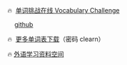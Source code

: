 🔥  [单词挑战在线 Vocabulary Challenge](https://creativelearners.netlify.app)

   &nbsp;&nbsp;&nbsp;&nbsp;[github](https://carfox163.github.io/cr/) 

🔥  [更多单词表下载](https://creativelearner.lanzouy.com/b0hd1d0af)（密码 clearn）

🔥 [外语学习资料空间](http://2006b.ys168.com) 

